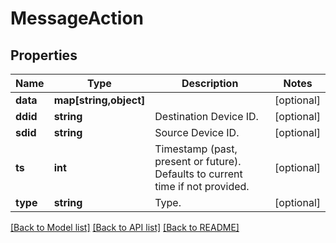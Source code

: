 # MessageAction

## Properties
Name | Type | Description | Notes
------------ | ------------- | ------------- | -------------
**data** | **map[string,object]** |  | [optional] 
**ddid** | **string** | Destination Device ID. | [optional] 
**sdid** | **string** | Source Device ID. | [optional] 
**ts** | **int** | Timestamp (past, present or future). Defaults to current time if not provided. | [optional] 
**type** | **string** | Type. | [optional] 

[[Back to Model list]](../README.md#documentation-for-models) [[Back to API list]](../README.md#documentation-for-api-endpoints) [[Back to README]](../README.md)


